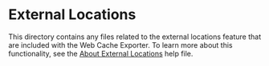 # External Locations

This directory contains any files related to the external locations feature that are included with the Web Cache Exporter. To learn more about this functionality, see the [About External Locations](About%20External%20Locations.txt) help file.
